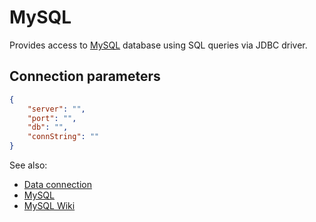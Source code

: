 <!-- TITLE: MySQL -->
<!-- SUBTITLE: -->

# MySQL

Provides access to [MySQL](https://www.mysql.com/) database using SQL queries
via JDBC driver.

## Connection parameters

```json
{
    "server": "",
    "port": "",
    "db": "",
    "connString": ""
}
```

See also:

* [Data connection](../data-connection.md)
* [MySQL](https://www.mysql.com/)
* [MySQL Wiki](https://ru.wikipedia.org/wiki/MySQL)
